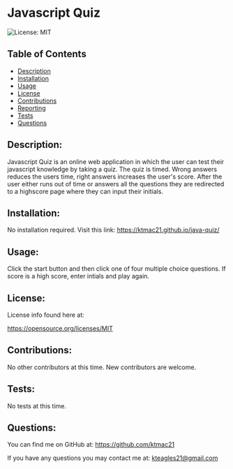 # Javascript Quiz

![License: MIT](https://img.shields.io/badge/License-MIT-yellow.svg)

## Table of Contents

* [Description](#Description)
* [Installation](#Installation)
* [Usage](#Usage)
* [License](#License)
* [Contributions](#Contributions)
* [Reporting](#Reporting)
* [Tests](#Tests)
* [Questions](#Questions)

## Description:
Javascript Quiz is an online web application in which the user can test their javascript knowledge by taking a quiz. The quiz is timed. Wrong answers reduces the users time, right answers increases the user's score. After the user either runs out of time or answers all the questions they are redirected to a highscore page where they can input their initials.

## Installation:
No installation required. Visit this link:  https://ktmac21.github.io/java-quiz/

## Usage:
Click the start button and then click one of four multiple choice questions. If score is a high score, enter intials and play again.

## License: 
 License info found here at: 

https://opensource.org/licenses/MIT

## Contributions:
No other contributors at this time. New contributors are welcome. 

## Tests:
No tests at this time.

## Questions:

You can find me on GitHub at: https://github.com/ktmac21

If you have any questions you may contact me at: kteagles21@gmail.com